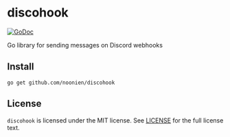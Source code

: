 # discohook
[![GoDoc](https://godoc.org/github.com/noonien/discohook?status.png)](https://godoc.org/github.com/noonien/discohook)

Go library for sending messages on Discord webhooks

## Install
```shell
go get github.com/noonien/discohook
```

## License
`discohook` is licensed under the MIT license. See [LICENSE](https://github.com/noonien/discohook/blob/master/LICENSE) for the full license text.
